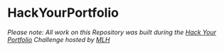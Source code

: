 # HackYourPortfolio

_Please note: All work on this Repository was built during the [Hack Your Portfolio](https://organize.mlh.io/participants/events/6291-hack-your-portfolio) Challenge hosted by [MLH](https://mlh.io/)_